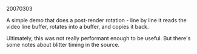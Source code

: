 20070303

A simple demo that does a post-render rotation - line by line it reads the video line buffer, rotates into a buffer, and copies it back.

Ultimately, this was not really performant enough to be useful. But there's some notes about blitter timing in the source.

